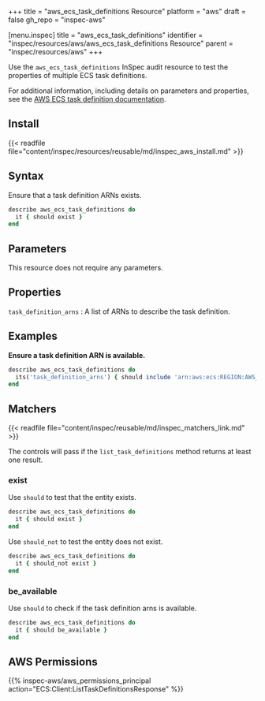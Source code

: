 +++
title = "aws_ecs_task_definitions Resource"
platform = "aws"
draft = false
gh_repo = "inspec-aws"

[menu.inspec]
title = "aws_ecs_task_definitions"
identifier = "inspec/resources/aws/aws_ecs_task_definitions Resource"
parent = "inspec/resources/aws"
+++

Use the `aws_ecs_task_definitions` InSpec audit resource to test the properties of multiple ECS task definitions.

For additional information, including details on parameters and properties, see the [AWS ECS task definition documentation](https://docs.aws.amazon.com/AWSCloudFormation/latest/UserGuide/aws-resource-ecs-taskdefinition.html).

## Install

{{< readfile file="content/inspec/resources/reusable/md/inspec_aws_install.md" >}}

## Syntax

Ensure that a task definition ARNs exists.

```ruby
describe aws_ecs_task_definitions do
  it { should exist }
end
```

## Parameters

This resource does not require any parameters.

## Properties

`task_definition_arns`
: A list of ARNs to describe the task definition.

## Examples

**Ensure a task definition ARN is available.**

```ruby
describe aws_ecs_task_definitions do
  its('task_definition_arns') { should include 'arn:aws:ecs:REGION:AWS_ACCOUNT_ID:task-definition/TASK_DEFINITION_ID' }
end
```

## Matchers

{{< readfile file="content/inspec/reusable/md/inspec_matchers_link.md" >}}

The controls will pass if the `list_task_definitions` method returns at least one result.

### exist

Use `should` to test that the entity exists.

```ruby
describe aws_ecs_task_definitions do
  it { should exist }
end
```

Use `should_not` to test the entity does not exist.

```ruby
describe aws_ecs_task_definitions do
  it { should_not exist }
end
```

### be_available

Use `should` to check if the task definition arns is available.

```ruby
describe aws_ecs_task_definitions do
  it { should be_available }
end
```

## AWS Permissions

{{% inspec-aws/aws_permissions_principal action="ECS:Client:ListTaskDefinitionsResponse" %}}
